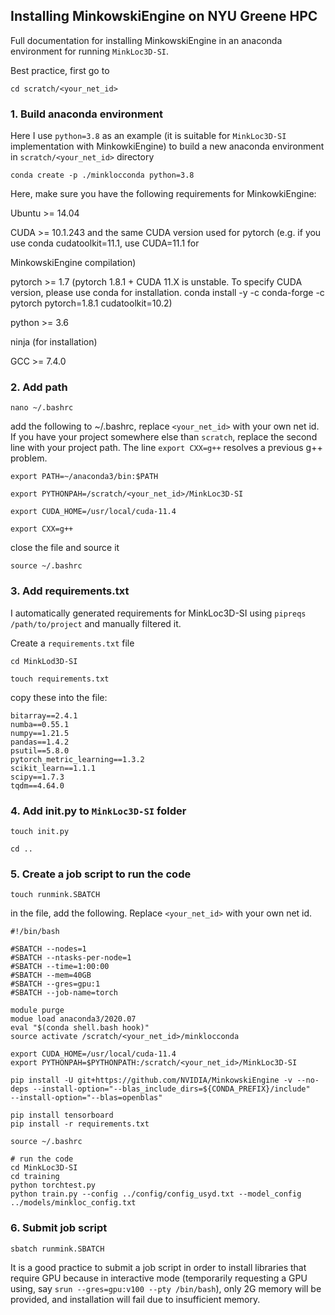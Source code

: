 ## Installing MinkowskiEngine on NYU Greene HPC

Full documentation for installing MinkowskiEngine in an anaconda environment for running `MinkLoc3D-SI`.

Best practice, first go to 

```
cd scratch/<your_net_id>
```

### 1. Build anaconda environment

Here I use `python=3.8` as an example (it is suitable for `MinkLoc3D-SI` implementation with MinkowkiEngine) to build a new anaconda environment in `scratch/<your_net_id>` directory

```
conda create -p ./minklocconda python=3.8
```
Here, make sure you have the following requirements for MinkowkiEngine:

Ubuntu >= 14.04

CUDA >= 10.1.243 and the same CUDA version used for pytorch (e.g. if you use conda cudatoolkit=11.1, use CUDA=11.1 for 

MinkowskiEngine compilation)

pytorch >= 1.7 (pytorch 1.8.1 + CUDA 11.X is unstable. To specify CUDA version, please use conda for installation. conda install -y -c conda-forge -c pytorch pytorch=1.8.1 cudatoolkit=10.2)

python >= 3.6

ninja (for installation)

GCC >= 7.4.0

### 2. Add path

```
nano ~/.bashrc
```
add the following to ~/.bashrc, replace `<your_net_id>` with your own net id. If you have your project somewhere else than `scratch`, replace the second line with your project path. The line `export CXX=g++` resolves a previous g++ problem.
```
export PATH=~/anaconda3/bin:$PATH

export PYTHONPAH=/scratch/<your_net_id>/MinkLoc3D-SI

export CUDA_HOME=/usr/local/cuda-11.4

export CXX=g++
```
close the file and source it
```
source ~/.bashrc
```

### 3. Add requirements.txt

I automatically generated requirements for MinkLoc3D-SI using `pipreqs /path/to/project` and manually filtered it.

Create a `requirements.txt` file
```
cd MinkLod3D-SI
```
```
touch requirements.txt
```
copy these into the file:
```
bitarray==2.4.1
numba==0.55.1
numpy==1.21.5
pandas==1.4.2
psutil==5.8.0
pytorch_metric_learning==1.3.2
scikit_learn==1.1.1
scipy==1.7.3
tqdm==4.64.0
```

### 4. Add init.py to `MinkLoc3D-SI` folder

```
touch init.py
```
```
cd ..
```

### 5. Create a job script to run the code

```
touch runmink.SBATCH
```
in the file, add the following. Replace `<your_net_id>` with your own net id.
```
#!/bin/bash

#SBATCH --nodes=1
#SBATCH --ntasks-per-node=1
#SBATCH --time=1:00:00
#SBATCH --mem=40GB
#SBATCH --gres=gpu:1
#SBATCH --job-name=torch

module purge
modue load anaconda3/2020.07
eval "$(conda shell.bash hook)"
source activate /scratch/<your_net_id>/minklocconda

export CUDA_HOME=/usr/local/cuda-11.4
export PYTHONPAH=$PYTHONPATH:/scratch/<your_net_id>/MinkLoc3D-SI

pip install -U git+https://github.com/NVIDIA/MinkowskiEngine -v --no-deps --install-option="--blas_include_dirs=${CONDA_PREFIX}/include" 
--install-option="--blas=openblas"

pip install tensorboard
pip install -r requirements.txt

source ~/.bashrc

# run the code
cd MinkLoc3D-SI
cd training
python torchtest.py
python train.py --config ../config/config_usyd.txt --model_config ../models/minkloc_config.txt
```

### 6. Submit job script

```
sbatch runmink.SBATCH
```
It is a good practice to submit a job script in order to install libraries that require GPU because in interactive mode (temporarily requesting a GPU using, say `srun --gres=gpu:v100 --pty /bin/bash`), only 2G memory will be provided, and installation will fail due to insufficient memory.


